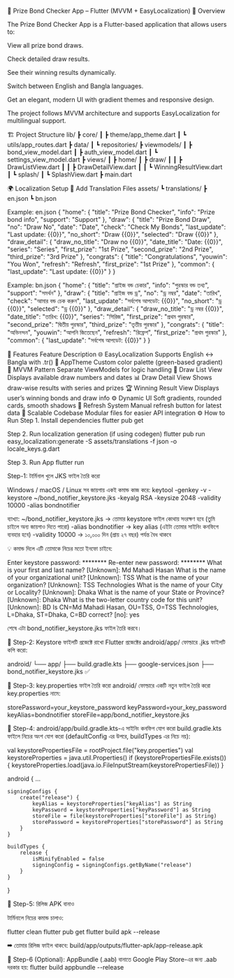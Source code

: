 🎯 Prize Bond Checker App – Flutter (MVVM + EasyLocalization)
📘 Overview

The Prize Bond Checker App is a Flutter-based application that allows users to:

View all prize bond draws.

Check detailed draw results.

See their winning results dynamically.

Switch between English and Bangla languages.

Get an elegant, modern UI with gradient themes and responsive design.

The project follows MVVM architecture and supports EasyLocalization for multilingual support.

🏗️ Project Structure
lib/
┣ core/
┃ ┣ theme/app_theme.dart
┃ ┗ utils/app_routes.dart
┣ data/
┃ ┗ repositories/
┣ viewmodels/
┃ ┣ bond_view_model.dart
┃ ┣ auth_view_model.dart
┃ ┗ settings_view_model.dart
┣ views/
┃ ┣ home/
┃ ┣ draw/
┃ ┃ ┣ DrawListView.dart
┃ ┃ ┣ DrawDetailView.dart
┃ ┃ ┗ WinningResultView.dart
┃ ┗ splash/
┃    ┗ SplashView.dart
┣ main.dart

🌍 Localization Setup
🧩 Add Translation Files
assets/
┗ translations/
┣ en.json
┗ bn.json

Example: en.json
{
"home": {
"title": "Prize Bond Checker",
"info": "Prize bond info",
"support": "Support"
},
"draw": {
"title": "Prize Bond Draw",
"no": "Draw No",
"date": "Date",
"check": "Check My Bonds",
"last_update": "Last update: {{0}}",
"no_short": "Draw {{0}}",
"selected": "Draw {{0}}"
},
"draw_detail": {
"draw_no_title": "Draw no {{0}}",
"date_title": "Date: {{0}}",
"series": "Series",
"first_prize": "1st Prize",
"second_prize": "2nd Prize",
"third_prize": "3rd Prize"
},
"congrats": {
"title": "Congratulations",
"youwin": "You Won",
"refresh": "Refresh",
"first_prize": "1st Prize"
},
"common": {
"last_update": "Last update: {{0}}"
}
}

Example: bn.json
{
"home": {
"title": "প্রাইজ বন্ড চেকার",
"info": "পুরস্কার বন্ড তথ্য",
"support": "সমর্থন"
},
"draw": {
"title": "প্রাইজ বন্ড ড্র",
"no": "ড্র নম্বর",
"date": "তারিখ",
"check": "আমার বন্ড চেক করুন",
"last_update": "সর্বশেষ আপডেট: {{0}}",
"no_short": "ড্র {{0}}",
"selected": "ড্র {{0}}"
},
"draw_detail": {
"draw_no_title": "ড্র নম্বর {{0}}",
"date_title": "তারিখ: {{0}}",
"series": "সিরিজ",
"first_prize": "প্রথম পুরস্কার",
"second_prize": "দ্বিতীয় পুরস্কার",
"third_prize": "তৃতীয় পুরস্কার"
},
"congrats": {
"title": "অভিনন্দন",
"youwin": "আপনি জিতেছেন",
"refresh": "রিফ্রেশ",
"first_prize": "প্রথম পুরস্কার"
},
"common": {
"last_update": "সর্বশেষ আপডেট: {{0}}"
}
}

🧠 Features
Feature	Description
🌐 EasyLocalization	Supports English ↔ Bangla with .tr()
🎨 AppTheme	Custom color palette (green-based gradient)
🧩 MVVM Pattern	Separate ViewModels for logic handling
📜 Draw List View	Displays available draw numbers and dates
📊 Draw Detail View	Shows draw-wise results with series and prizes
🏆 Winning Result View	Displays user’s winning bonds and draw info
⚙️ Dynamic UI	Soft gradients, rounded cards, smooth shadows
🔄 Refresh System	Manual refresh button for latest data
🚀 Scalable Codebase	Modular files for easier API integration
⚙️ How to Run
Step 1. Install dependencies
flutter pub get

Step 2. Run localization generation (if using codegen)
flutter pub run easy_localization:generate -S assets/translations -f json -o locale_keys.g.dart

Step 3. Run App
flutter run


Step-1: টার্মিনাল খুলে JKS ফাইল তৈরি করো

Windows / macOS / Linux সব জায়গায় একই কমান্ড কাজ করে:
keytool -genkey -v -keystore ~/bond_notifier_keystore.jks -keyalg RSA -keysize 2048 -validity 10000 -alias bondnotifier

ব্যাখ্যা:
~/bond_notifier_keystore.jks → তোমার keystore ফাইল কোথায় সংরক্ষণ হবে (তুমি চাইলে অন্য জায়গাও দিতে পারো)
-alias bondnotifier → key alias (এইটা তোমার সাইনিং কনফিগে ব্যবহার হবে)
-validity 10000 → ১০,০০০ দিন (প্রায় ২৭ বছর) পর্যন্ত বৈধ থাকবে

💡 কমান্ড দিলে এটি তোমাকে নিচের মতো ইনফো চাইবে:

Enter keystore password: ********
Re-enter new password: ********
What is your first and last name?  [Unknown]: Md Mahadi Hasan
What is the name of your organizational unit?  [Unknown]: TSS
What is the name of your organization?  [Unknown]: TSS Technologies
What is the name of your City or Locality?  [Unknown]: Dhaka
What is the name of your State or Province?  [Unknown]: Dhaka
What is the two-letter country code for this unit?  [Unknown]: BD
Is CN=Md Mahadi Hasan, OU=TSS, O=TSS Technologies, L=Dhaka, ST=Dhaka, C=BD correct?  [no]: yes

শেষে এটা bond_notifier_keystore.jks ফাইল তৈরি করবে।

🧩 Step-2: Keystore ফাইলটি প্রজেক্টে রাখো
 Flutter প্রজেক্টের android/app/ ফোল্ডারে .jks ফাইলটি কপি করো:

android/
└── app/
├── build.gradle.kts
├── google-services.json
├── bond_notifier_keystore.jks  ✅

🧩 Step-3: key.properties ফাইল তৈরি করো
android/ ফোল্ডারে একটি নতুন ফাইল তৈরি করো key.properties নামে:

storePassword=your_keystore_password
keyPassword=your_key_password
keyAlias=bondnotifier
storeFile=app/bond_notifier_keystore.jks

🧩 Step-4: android/app/build.gradle.kts-এ সাইনিং কনফিগ যোগ করো
 build.gradle.kts ফাইলে নিচের অংশ যোগ করো (defaultConfig এর উপরে, buildTypes এর নিচে নয়):

val keystorePropertiesFile = rootProject.file("key.properties")
val keystoreProperties = java.util.Properties()
if (keystorePropertiesFile.exists()) {
keystoreProperties.load(java.io.FileInputStream(keystorePropertiesFile))
}

android {
...

    signingConfigs {
        create("release") {
            keyAlias = keystoreProperties["keyAlias"] as String
            keyPassword = keystoreProperties["keyPassword"] as String
            storeFile = file(keystoreProperties["storeFile"] as String)
            storePassword = keystoreProperties["storePassword"] as String
        }
    }

    buildTypes {
        release {
            isMinifyEnabled = false
            signingConfig = signingConfigs.getByName("release")
        }
    }
}

🧩 Step-5: রিলিজ APK বানাও

টার্মিনালে নিচের কমান্ড চালাও:

flutter clean
flutter pub get
flutter build apk --release


➡ তোমার রিলিজ ফাইল থাকবে:
build/app/outputs/flutter-apk/app-release.apk

🧩 Step-6 (Optional): AppBundle (.aab) বানাতে
Google Play Store-এর জন্য .aab দরকার হয়:
flutter build appbundle --release